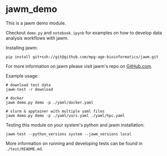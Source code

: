 # jawm_demo

This is a jawm demo module.

Checkout `demo.py` and `notebook.ipynb` for examples on how to develop data analysis workflows with jawm.

Installing jawm:
```
pip install git+ssh://git@github.com/mpg-age-bioinformatics/jawm.git
```
For more information on jawm please visit jawm's repo on [GitHub.com](https://github.com/mpg-age-bioinformatics/jawm/tree/main).

Example usage:
```
# download test data
jawm-test -r download

# docker
jawm demo.py demo -p ./yaml/docker.yaml

# slurm & apptainer with multiple yaml files
jawm demo.py demo -p ./yaml/vars.yaml ./yaml/hpc.yaml
```

Testing this module on your system's python and jawm installation:
```
jawm-test --python_versions system --jawm_versions local
```
More information on running and developing tests can be found in `./test/README.md`.